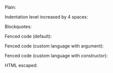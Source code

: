 Plain:

<!-- insert_code_fragment: CodeFragmentExample.java.hello -->
<!-- end_code_fragment: -->

Indentation level increased by 4 spaces:

<!-- insert_code_fragment: CodeFragmentExample.java.hello | indent -->
<!-- end_code_fragment: -->

Blockquotes:

> <!-- insert_code_fragment: CodeFragmentExample.java.hello | indent -->
> <!-- end_code_fragment: -->

Fenced code (default):

<!-- insert_code_fragment: CodeFragmentExample.java.hello | fenced -->
<!-- end_code_fragment: -->

Fenced code (custom language with argument):

<!-- insert_code_fragment: CodeFragmentExample.java.hello | fenced:js -->
<!-- end_code_fragment: -->

Fenced code (custom language with constructor):

<!-- insert_code_fragment: CodeFragmentExample.java.hello | fencedCustom -->
<!-- end_code_fragment: -->

HTML escaped:

<!-- insert_code_fragment: CodeFragmentExample.java.special | html -->
<!-- end_code_fragment: -->

